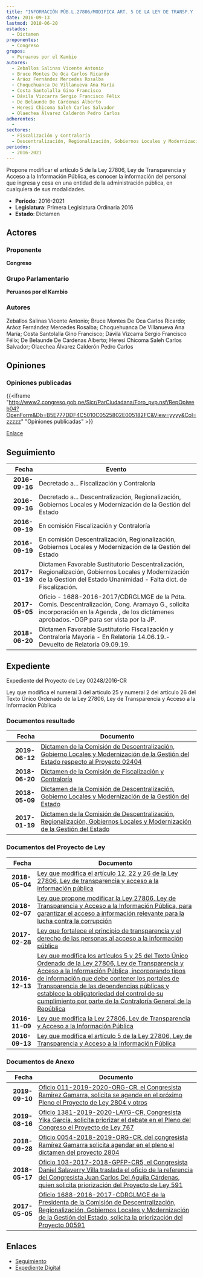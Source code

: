 ```yaml
---
title: "INFORMACIÓN PÚB.L.27806/MODIFICA ART. 5 DE LA LEY DE TRANSP.Y .."
date: 2016-09-13
lastmod: 2018-06-20
estados: 
  - Dictamen
proponentes: 
  - Congreso
grupos: 
  - Peruanos por el Kambio
autores: 
  - Zeballos Salinas Vicente Antonio
  - Bruce Montes De Oca Carlos Ricardo
  - Aráoz Fernández Mercedes Rosalba
  - Choquehuanca De Villanueva Ana María
  - Costa Santolalla Gino Francisco
  - Dávila Vizcarra Sergio Francisco Félix
  - De Belaunde De Cárdenas Alberto
  - Heresi Chicoma Saleh Carlos Salvador
  - Olaechea Álvarez Calderón Pedro Carlos
adherentes: 
  - 
sectores: 
  - Fiscalización y Contraloría
  - Descentralización, Regionalización, Gobiernos Locales y Modernización de la Gestión del Estado
periodos: 
  - 2016-2021
---
```


Propone modificar el artículo 5 de la Ley 27806, Ley de Transparencia y Acceso a la Información Pública, es conocer la información del personal que ingresa y cesa en una entidad de la administración pública, en cualquiera de sus modalidades.

- **Periodo**: 2016-2021
- **Legislatura**: Primera Legislatura Ordinaria 2016
- **Estado**: Dictamen

## Actores

### Proponente

**Congreso**

### Grupo Parlamentario

**Peruanos por el Kambio**

### Autores

Zeballos Salinas Vicente Antonio; Bruce Montes De Oca Carlos Ricardo; Aráoz Fernández Mercedes Rosalba; Choquehuanca De Villanueva Ana María; Costa Santolalla Gino Francisco; Dávila Vizcarra Sergio Francisco Félix; De Belaunde De Cárdenas Alberto; Heresi Chicoma Saleh Carlos Salvador; Olaechea Álvarez Calderón Pedro Carlos


## Opiniones

### Opiniones publicadas

{{<iframe "http://www2.congreso.gob.pe/Sicr/ParCiudadana/Foro_pvp.nsf/RepOpiweb04?OpenForm&Db=B5E777DDF4C5010C0525802E005182FC&View=yyyy&Col=zzzzz" "Opiniones publicadas" >}}

[Enlace](http://www2.congreso.gob.pe/Sicr/ParCiudadana/Foro_pvp.nsf/RepOpiweb04?OpenForm&Db=B5E777DDF4C5010C0525802E005182FC&View=yyyy&Col=zzzzz)

## Seguimiento

| Fecha | Evento |
|------:|--------|
| **2016-09-16** | Decretado a... Fiscalización y Contraloría|
| **2016-09-16** | Decretado a... Descentralización, Regionalización, Gobiernos Locales y Modernización de la Gestión del Estado|
| **2016-09-19** | En comisión Fiscalización y Contraloría|
| **2016-09-19** | En comisión Descentralización, Regionalización, Gobiernos Locales y Modernización de la Gestión del Estado|
| **2017-01-19** | Dictamen Favorable Sustitutorio Descentralización, Regionalización, Gobiernos Locales y Modernización de la Gestión del Estado Unanimidad - Falta dict. de Fiscalización.|
| **2017-05-05** | Oficio - 1688-2016-2017/CDRGLMGE de la Pdta. Comis. Descentralización, Cong. Aramayo G., solicita incorporación en la Agenda , de los dictámenes aprobados.-DGP para ser vista por la JP.|
| **2018-06-20** | Dictamen Favorable Sustitutorio Fiscalización y Contraloría Mayoria - En Relatoría 14.06.19.-Devuelto de Relatoría 09.09.19.|


## Expediente

Expediente del Proyecto de Ley 00248/2016-CR

Ley que modifica el numeral 3 del artículo 25 y numeral 2 del artículo 26 del Texto Único Ordenado de la Ley 27806, Ley de Transparencia y Acceso a la Información Pública


### Documentos resultado

| Fecha | Documento |
|------:|--------|
| **2019-06-12** | [Dictamen de la Comisión de Descentralización, Gobierno Locales y Modernización de la Gestión del Estado respecto al Proyecto 02404](http://www.leyes.congreso.gob.pe/Documentos/2016_2021/Dictamenes/Proyectos_de_Ley/02404DC08MAY20190612.pdf) |
| **2018-06-20** | [Dictamen de la Comisión de Fiscalización y Contraloría](http://www.leyes.congreso.gob.pe/Documentos/2016_2021/Dictamenes/Proyectos_de_Ley/00248DC12MAY20180620.pdf) |
| **2018-05-09** | [Dictamen de la Comisión de Descentralización, Gobierno Locales y Modernización de la Gestión del Estado](http://www.leyes.congreso.gob.pe/Documentos/2016_2021/Dictamenes/Proyectos_de_Ley/00767DC08MAY20180509.pdf) |
| **2017-01-19** | [Dictamen de la Comisión de Descentralización, Regionalización, Gobiernos Locales y Modernización de la Gestión del Estado](http://www.leyes.congreso.gob.pe/Documentos/2016_2021/Dictamenes/Proyectos_de_Ley/00248DC08MAY20170119.pdf) |

### Documentos del Proyecto de Ley

| Fecha | Documento |
|------:|--------|
| **2018-05-04** | [Ley que modifica el artículo 12, 22 y 26 de la Ley 27806, Ley de transparencia y acceso a la información pública](http://www.leyes.congreso.gob.pe/Documentos/2016_2021/Proyectos_de_Ley_y_de_Resoluciones_Legislativas/PL0280420180504..pdf) |
| **2018-02-07** | [Ley que propone modificar la Ley 27806, Ley de Transparencia y Acceso a la Información Pública, para garantizar el acceso a información relevante para la lucha contra la corrupción](http://www.leyes.congreso.gob.pe/Documentos/2016_2021/Proyectos_de_Ley_y_de_Resoluciones_Legislativas/PL0240420180207.pdf) |
| **2017-02-28** | [Ley que fortalece el principio de transparencia y el derecho de las personas al acceso a la información pública](http://www.leyes.congreso.gob.pe/Documentos/2016_2021/Proyectos_de_Ley_y_de_Resoluciones_Legislativas/PL0099520170228.pdf) |
| **2016-12-13** | [Ley que modifica los artículos 5 y 25 del Texto Único Ordenado de la Ley 27806, Ley de Transparencia y Acceso a la Información Pública, incorporando tipos de información que debe contener los portales de Transparencia de las dependencias públicas y establece la obligatoriedad del control de su cumplimiento por parte de la Contraloría General de la República](http://www.leyes.congreso.gob.pe/Documentos/2016_2021/Proyectos_de_Ley_y_de_Resoluciones_Legislativas/PL0076720161213..pdf) |
| **2016-11-09** | [Ley que modifica la Ley 27806, Ley de Transparencia y Acceso a la Información Pública](http://www.leyes.congreso.gob.pe/Documentos/2016_2021/Proyectos_de_Ley_y_de_Resoluciones_Legislativas/PL0059120161109.pdf) |
| **2016-09-13** | [Ley que modifica el artículo 5 de la Ley 27806, Ley de Transparencia y Acceso a la Información Pública](http://www.leyes.congreso.gob.pe/Documentos/2016_2021/Proyectos_de_Ley_y_de_Resoluciones_Legislativas/PL0024820160913..pdf) |

### Documentos de Anexo

| Fecha | Documento |
|------:|--------|
| **2019-09-10** | [Oficio 011-2019-2020-ORG-CR, el Congresista Ramirez Gamarra, solicita se agende en el próximo Pleno el Proyecto de Ley 2804 y otros](http://www.leyes.congreso.gob.pe/Documentos/2016_2021/Oficios/Congresistas/OFICIO-011-2019-2020-ORG-CR.pdf) |
| **2019-08-16** | [Oficio 1381-2019-2020-LAYG-CR, Congresista Yika García, solicita priorizar el debate en el Pleno del Congreso el Proyecto de Ley 767](http://www.leyes.congreso.gob.pe/Documentos/2016_2021/Oficios/Congresistas/OFICIO-1381-2019-2020-LAYG-CR.pdf) |
| **2018-09-28** | [Oficio 0054-2018-2019-ORG-CR, del congresista Ramírez Gamarra solicita agendar en el pleno el dictamen del proyecto 2804](http://www.leyes.congreso.gob.pe/Documentos/2016_2021/Oficios/Congresistas/OFICIO-0054-2018-2019-ORG-CR.pdf) |
| **2018-05-17** | [Oficio 103-2017-2018-GPFP-CR5, el Congresista Daniel Salaverry Villa traslada el oficio de la referencia del Congresista Juan Carlos Del Aguila Cárdenas, quien solicita priorización del Proyecto de Ley 591](http://www.leyes.congreso.gob.pe/Documentos/2016_2021/Oficios/Grupos_Parlamentarios/OFICIO-103-2017-2018-GPFP-CR.pdf) |
| **2017-05-05** | [Oficio 1688-2016-2017-CDRGLMGE de la Presidenta de la Comisión de Descentralización, Regionalización, Gobiernos Locales y Modernización de la Gestión del Estado, solicita la priorización del Proyecto 00591](http://www.leyes.congreso.gob.pe/Documentos/2016_2021/Oficios/Comisiones_Ordinarias/OFICIO-1688-2016-2017-CDRGLMGE.pdf) |

## Enlaces 

- [Seguimiento](http://www2.congreso.gob.pe/Sicr/TraDocEstProc/CLProLey2016.nsf/f7fff46988ca05b1052578e100829cc7/22e59e8d5eeb86140525802e005559a4?OpenDocument)
- [Expediente Digital](http://www2.congreso.gob.pehttp://www2.congreso.gob.pe/Sicr/TraDocEstProc/CLProLey2016.nsf/f7fff46988ca05b1052578e100829cc7/22e59e8d5eeb86140525802e005559a4?OpenDocument&Click=05257FB7005EB655.eb71d0cf91d8294e05256cdf006b5706/$Body/0.1C6C)
